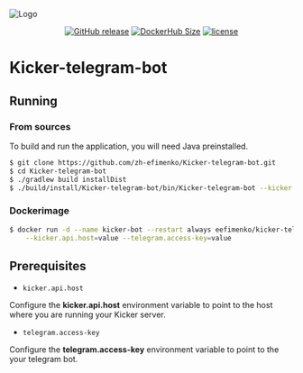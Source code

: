 ![Logo](https://github.com/zh-efimenko/Kicker-telegram-bot/blob/master/docs/logo.png?raw=true)    
  
  
<p align="center">
    <a href="https://github.com/zh-efimenko/Kicker-telegram-bot/releases"><img alt="GitHub release" src="https://img.shields.io/github/release/zh-efimenko/Kicker-telegram-bot.svg"></a>
    <a href="https://hub.docker.com/r/eefimenko/kicker-telegram-bot"><img alt="DockerHub Size" src="https://img.shields.io/microbadger/image-size/eefimenko/kicker-telegram-bot.svg"></a>
    <a href="https://github.com/zh-efimenko/ZenKicker-telegram-bot/blob/master/LICENSE.txt"><img alt="license" src="https://img.shields.io/github/license/zh-efimenko/Kicker-telegram-bot.svg"></a>
</p>

# Kicker-telegram-bot

## Running

### From sources

To build and run the application, you will need Java preinstalled.

```bash
$ git clone https://github.com/zh-efimenko/Kicker-telegram-bot.git  
$ cd Kicker-telegram-bot  
$ ./gradlew build installDist  
$ ./build/install/Kicker-telegram-bot/bin/Kicker-telegram-bot --kicker.api.host=value --telegram.access-key=value
```

### Dockerimage

```bash
$ docker run -d --name kicker-bot --restart always eefimenko/kicker-telegram-bot \
	--kicker.api.host=value --telegram.access-key=value
```

## Prerequisites

* `kicker.api.host`

Configure the **kicker.api.host** environment variable to point to the host where 
you are running your Kicker server. 

* `telegram.access-key`

Configure the **telegram.access-key** environment variable to point to the your telegram bot.
